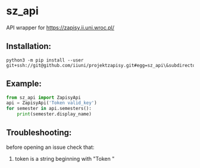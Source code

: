 # sz_api

API wrapper for https://zapisy.ii.uni.wroc.pl/

## Installation:

    python3 -m pip install --user git+ssh://git@github.com/iiuni/projektzapisy.git#egg=sz_api\&subdirectory=zapisy/apps/api/rest/v1/api_wrapper

## Example:

```python
from sz_api import ZapisyApi
api = ZapisyApi('Token valid_key')
for semester in api.semesters():
    print(semester.display_name)
```

## Troubleshooting:

before opening an issue check that:

1. token is a string beginning with "Token "
